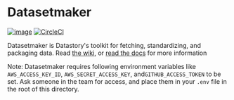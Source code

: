 # Datasetmaker
[![image](https://img.shields.io/pypi/v/datasetmaker.svg)](https://pypi.org/project/datasetmaker/)
[![CircleCI](https://circleci.com/gh/datastory-org/datasetmaker.svg?style=svg&circle-token=8d0a3ef433ac551f4445edc36844cefc9db3c01f)](https://circleci.com/gh/datastory-org/datasetmaker)

Datasetmaker is Datastory's toolkit for fetching, standardizing, and packaging data. Read [the wiki](https://github.com/datastory-org/datasetmaker/wiki), or [read the docs](http://datasetmaker-docs.s3-website.eu-north-1.amazonaws.com) for more information

Note: Datasetmaker requires following environment variables like `AWS_ACCESS_KEY_ID`, `AWS_SECRET_ACCESS_KEY`, and`GITHUB_ACCESS_TOKEN` to be set. Ask someone in the team for access, and place them in your `.env` file in the root of this directory.
